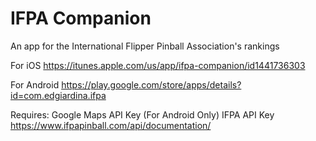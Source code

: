 # IFPA Companion
An app for the International Flipper Pinball Association's rankings

For iOS 
https://itunes.apple.com/us/app/ifpa-companion/id1441736303

For Android 
https://play.google.com/store/apps/details?id=com.edgiardina.ifpa

Requires: 
Google Maps API Key (For Android Only)
IFPA API Key https://www.ifpapinball.com/api/documentation/

